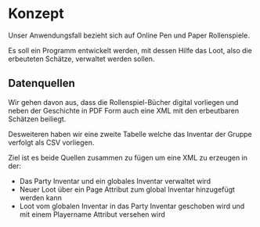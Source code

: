 # Konzept

Unser Anwendungsfall bezieht sich auf Online Pen und Paper Rollenspiele.

Es soll ein Programm entwickelt werden, mit dessen Hilfe das Loot, also die erbeuteten Schätze, verwaltet werden sollen.

## Datenquellen

Wir gehen davon aus, dass die Rollenspiel-Bücher digital vorliegen und neben der Geschichte in PDF Form auch eine XML mit den erbeutbaren Schätzen beiliegt.

Desweiteren haben wir eine zweite Tabelle welche das Inventar der Gruppe verfolgt als CSV vorliegen.

Ziel ist es beide Quellen zusammen zu fügen um eine XML zu erzeugen in der:
* Das Party Inventar und ein globales Inventar verwaltet wird
* Neuer Loot über ein Page Attribut zum global Inventar hinzugefügt werden kann
* Loot vom globalen Inventar in das Party Inventar geschoben wird und mit einem Playername Attribut versehen wird
